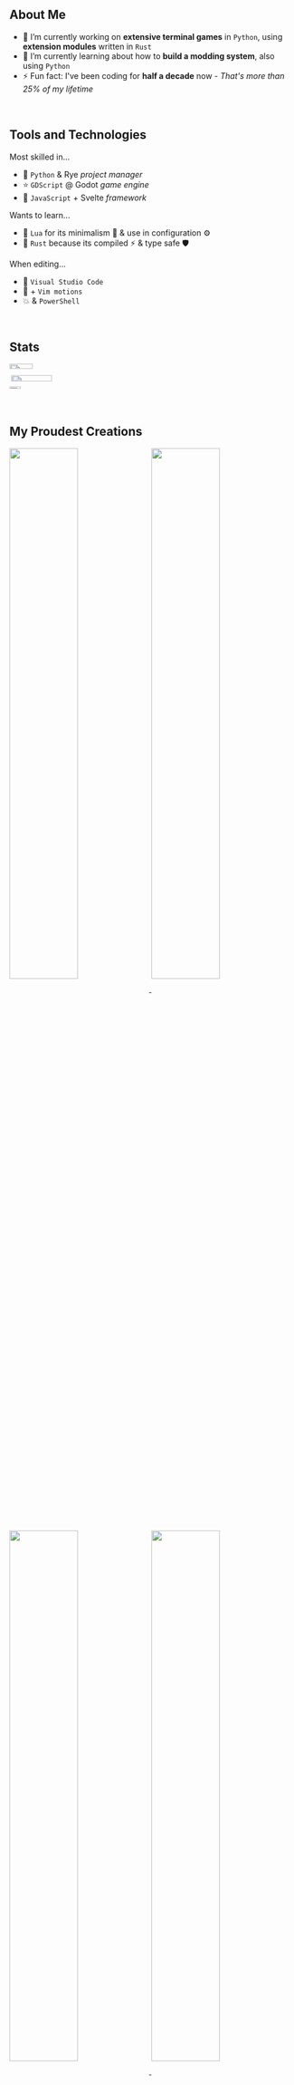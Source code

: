 ## About Me

- 🔭 I’m currently working on **extensive terminal games** in `Python`, using **extension modules** written in `Rust`
- 🌱 I’m currently learning about how to **build a modding system**, also using `Python`
- ⚡ Fun fact: I've been coding for **half a decade** now - _That's more than 25% of my lifetime_

<br>

## Tools and Technologies
Most skilled in...
- 🐍 `Python` & Rye _project manager_
- ⭐ `GDScript` @ Godot _game engine_
- 🌹 `JavaScript` + Svelte _framework_

Wants to learn...
- 🌙 `Lua`
  for its minimalism 🌿
  & use in configuration ⚙️
- 🦀 `Rust`
  because its compiled ⚡
  & type safe 🛡️

When editing...
- 📘 `Visual Studio Code`
- 🚀 + `Vim motions`
- 💥 & `PowerShell`

<br>

## Stats
<div style="display: flex; width: 100%;">
  <div style="width: 49%; display: flex; flex-direction: column;">
    <img align="top" width="40.5%"
      src="https://github-readme-stats.vercel.app/api?username=Havsalt&theme=vue-dark&hide=prs,issues,contribs&show_icons=true&hide_rank=True" />
    <img align="right" width="54%"
      src="https://github-readme-stats.vercel.app/api/top-langs/?username=Havsalt&theme=vue-dark&size_weight=0.5&count_weight=0.5&langs_count=3" />
  <div style="width: 49%;">
    <img align="top" width="40.5%"
      src="https://github-readme-stats.vercel.app/api?username=Havsalt&theme=vue-dark&hide=stars,commits,prs,issues,contribs&hide_title=true" />
  </div>
  </div>
</div>

<br>

## My Proudest Creations
<a href="https://github.com/Havsalt/here-rs">
  <img align="center" width="49%" src="https://github-readme-stats.vercel.app/api/pin/?username=Havsalt&repo=here-rs&theme=vue-dark" />
</a>

<a href="https://github.com/Havsalt/charz">
  <img align="center" width="49%" src="https://github-readme-stats.vercel.app/api/pin/?username=Havsalt&repo=charz&theme=vue-dark" />
</a>

<a href="https://github.com/Havsalt/actus">
  <img align="center" width="49%" src="https://github-readme-stats.vercel.app/api/pin/?username=Havsalt&repo=actus&theme=vue-dark" />
</a>

<a href="https://github.com/Havsalt/colex">
  <img align="center" width="49%" src="https://github-readme-stats.vercel.app/api/pin/?username=Havsalt&repo=colex&theme=vue-dark" />
</a>

<a href="https://github.com/Havsalt/command-line-expanded">
  <img align="center" width="49%" src="https://github-readme-stats.vercel.app/api/pin/?username=Havsalt&repo=command-line-expanded&theme=vue-dark" />
</a>

<a href="https://github.com/Havsalt/fabricate">
  <img align="center" width="49%" src="https://github-readme-stats.vercel.app/api/pin/?username=Havsalt&repo=fabricate&theme=vue-dark" />
</a>
